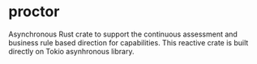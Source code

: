 # proctor
Asynchronous Rust crate to support the continuous assessment and business rule based direction for capabilities. This reactive crate is built directly on Tokio asynhronous library.
